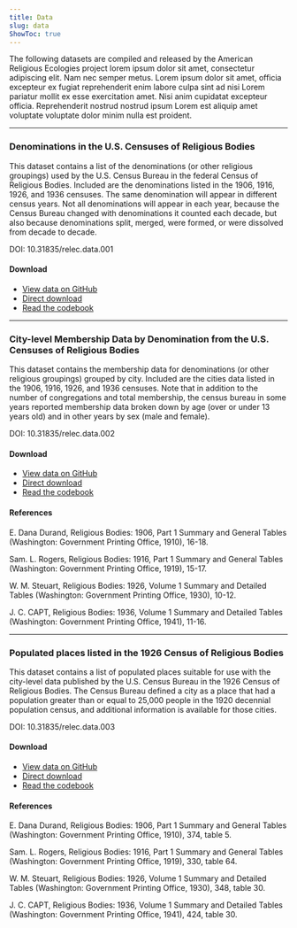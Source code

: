 ```yaml
---
title: Data
slug: data
ShowToc: true
---
```


The following datasets are compiled and released by the American Religious Ecologies project lorem ipsum dolor sit amet, consectetur adipiscing elit. Nam nec semper metus. Lorem ipsum dolor sit amet, officia excepteur ex fugiat reprehenderit enim labore culpa sint ad nisi Lorem pariatur mollit ex esse exercitation amet. Nisi anim cupidatat excepteur officia. Reprehenderit nostrud nostrud ipsum Lorem est aliquip amet voluptate voluptate dolor minim nulla est proident.

---

<h3 id="001">Denominations in the U.S. Censuses of Religious Bodies</h3>

This dataset contains a list of the denominations (or other religious groupings) used by the U.S. Census Bureau in the federal Census of Religious Bodies. Included are the denominations listed in the 1906, 1916, 1926, and 1936 censuses. The same denomination will appear in different census years. Not all denominations will appear in each year, because the Census Bureau changed with denominations it counted each decade, but also because denominations split, merged, were formed, or were dissolved from decade to decade.

DOI: 10.31835/relec.data.001

#### Download

- [View data on GitHub](https://github.com/chnm/relec-website/blob/main/exports/csv/denominations.csv)
- [Direct download](https://raw.githubusercontent.com/chnm/relec-website/main/exports/csv/denominations.csv)
- [Read the codebook](https://github.com/chnm/relec-website)

---

<h3 id="002">City-level Membership Data by Denomination from the U.S. Censuses of Religious Bodies</h3>

This dataset contains the membership data for denominations (or other religious groupings) grouped by city. Included are the cities data listed in the 1906, 1916, 1926, and 1936 censuses. Note that in addition to the number of congregations and total membership, the census bureau in some years reported membership data broken down by age (over or under 13 years old) and in other years by sex (male and female).

DOI: 10.31835/relec.data.002

#### Download

- [View data on GitHub](https://github.com/chnm/relec-website/blob/main/exports/csv/denominations.csv)
- [Direct download](https://raw.githubusercontent.com/chnm/relec-website/main/exports/csv/denominations.csv)
- [Read the codebook](https://github.com/chnm/relec-website)

#### References

E. Dana Durand, Religious Bodies: 1906, Part 1 Summary and General Tables (Washington: Government Printing Office, 1910), 16-18.

Sam. L. Rogers, Religious Bodies: 1916, Part 1 Summary and General Tables (Washington: Government Printing Office, 1919), 15-17.

W. M. Steuart, Religious Bodies: 1926, Volume 1 Summary and Detailed Tables (Washington: Government Printing Office, 1930), 10-12.

J. C. CAPT, Religious Bodies: 1936, Volume 1 Summary and Detailed Tables (Washington: Government Printing Office, 1941), 11-16.

---

<h3 id="003">Populated places listed in the 1926 Census of Religious Bodies</h3>

This dataset contains a list of populated places suitable for use with the city-level data published by the U.S. Census Bureau in the 1926 Census of Religious Bodies. The Census Bureau defined a city as a place that had a population greater than or equal to 25,000 people in the 1920 decennial population census, and additional information is available for those cities.

DOI: 10.31835/relec.data.003

#### Download

- [View data on GitHub](https://github.com/chnm/relec-website/blob/main/exports/csv/denominations.csv)
- [Direct download](https://raw.githubusercontent.com/chnm/relec-website/main/exports/csv/denominations.csv)
- [Read the codebook](https://github.com/chnm/relec-website)

#### References

E. Dana Durand, Religious Bodies: 1906, Part 1 Summary and General Tables (Washington: Government Printing Office, 1910), 374, table 5.

Sam. L. Rogers, Religious Bodies: 1916, Part 1 Summary and General Tables (Washington: Government Printing Office, 1919), 330, table 64.

W. M. Steuart, Religious Bodies: 1926, Volume 1 Summary and Detailed Tables (Washington: Government Printing Office, 1930), 348, table 30.

J. C. CAPT, Religious Bodies: 1936, Volume 1 Summary and Detailed Tables (Washington: Government Printing Office, 1941), 424, table 30.

